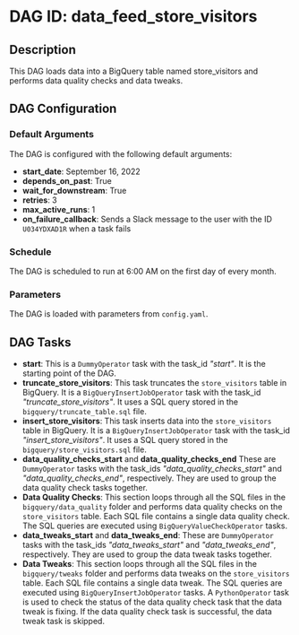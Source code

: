 # DAG ID: data_feed_store_visitors

## Description
This DAG loads data into a BigQuery table named store_visitors and performs data quality checks and data tweaks.

## DAG Configuration

### Default Arguments
The DAG is configured with the following default arguments:
- **start_date**: September 16, 2022
- **depends_on_past**: True
- **wait_for_downstream**: True
- **retries**: 3
- **max_active_runs**: 1
- **on_failure_callback**: Sends a Slack message to the user with the ID `U034YDXAD1R` when a task fails

### Schedule
The DAG is scheduled to run at 6:00 AM on the first day of every month.

### Parameters
The DAG is loaded with parameters from `config.yaml`.

## DAG Tasks
- **start**: This is a `DummyOperator` task with the task_id *"start"*. It is the starting point of the DAG.
- **truncate_store_visitors**: This task truncates the `store_visitors` table in BigQuery. It is a `BigQueryInsertJobOperator` task with the task_id *"truncate_store_visitors"*. It uses a SQL query stored in the `bigquery/truncate_table.sql` file.
- **insert_store_visitors**: This task inserts data into the `store_visitors` table in BigQuery. It is a `BigQueryInsertJobOperator` task with the task_id *"insert_store_visitors"*. It uses a SQL query stored in the `bigquery/store_visitors.sql` file.
- **data_quality_checks_start** and **data_quality_checks_end**
These are `DummyOperator` tasks with the task_ids *"data_quality_checks_start"* and *"data_quality_checks_end"*, respectively. They are used to group the data quality check tasks together.
- **Data Quality Checks**: This section loops through all the SQL files in the `bigquery/data_quality` folder and performs data quality checks on the `store_visitors` table. Each SQL file contains a single data quality check. The SQL queries are executed using `BigQueryValueCheckOperator` tasks.
- **data_tweaks_start** and **data_tweaks_end**: These are `DummyOperator` tasks with the task_ids *"data_tweaks_start"* and *"data_tweaks_end"*, respectively. They are used to group the data tweak tasks together.
- **Data Tweaks**: This section loops through all the SQL files in the `bigquery/tweaks` folder and performs data tweaks on the `store_visitors` table. Each SQL file contains a single data tweak. The SQL queries are executed using `BigQueryInsertJobOperator` tasks. A `PythonOperator` task is used to check the status of the data quality check task that the data tweak is fixing. If the data quality check task is successful, the data tweak task is skipped.